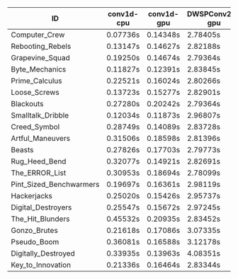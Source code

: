 |ID|conv1d-cpu|conv1d-gpu|DWSPConv2D-gpu|gemm-gpu|avg|
|-|-|-|-|-|-|
|Computer_Crew|0.07736s|0.14348s|2.78405s|1.67359s|1.16962s|
|Rebooting_Rebels|0.13147s|0.14627s|2.82188s|1.66477s|1.19110s|
|Grapevine_Squad|0.19250s|0.14674s|2.79364s|1.69223s|1.20628s|
|Byte_Mechanics|0.11827s|0.12391s|2.83845s|1.75322s|1.20846s|
|Prime_Calculus|0.22521s|0.16024s|2.80266s|1.67487s|1.21574s|
|Loose_Screws|0.13723s|0.15277s|2.82901s|1.76399s|1.22075s|
|Blackouts|0.27280s|0.20242s|2.79364s|1.67654s|1.23635s|
|Smalltalk_Dribble|0.12034s|0.11873s|2.96807s|1.76044s|1.24189s|
|Creed_Symbol|0.28749s|0.14089s|2.83728s|1.74713s|1.25320s|
|Artful_Maneuvers|0.31506s|0.18598s|2.81396s|1.72595s|1.26024s|
|Beasts|0.27826s|0.17703s|2.79773s|1.86814s|1.28029s|
|Rug_Heed_Bend|0.32077s|0.14921s|2.82691s|1.83409s|1.28274s|
|The_ERROR_List|0.30953s|0.18694s|2.78099s|1.87449s|1.28799s|
|Pint_Sized_Benchwarmers|0.19697s|0.16361s|2.98119s|1.87772s|1.30487s|
|Hackerjacks|0.25020s|0.15426s|2.95737s|1.87377s|1.30890s|
|Digital_Destroyers|0.25547s|0.15672s|2.97245s|1.88494s|1.31739s|
|The_Hit_Blunders|0.45532s|0.20935s|2.83452s|1.87546s|1.34366s|
|Gonzo_Brutes|0.21618s|0.17086s|3.07335s|1.96992s|1.35758s|
|Pseudo_Boom|0.36081s|0.16588s|3.12178s|1.94997s|1.39961s|
|Digitally_Destroyed|0.33935s|0.13963s|4.08351s|2.48552s|1.76200s|
|Key_to_Innovation|0.21336s|0.16464s|2.83344s|infs|infs|
